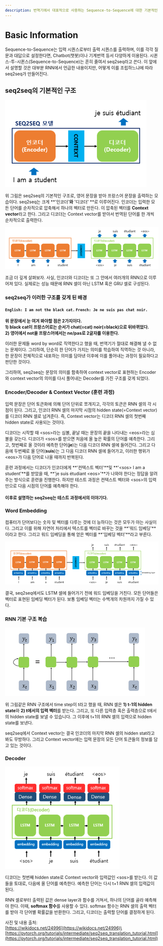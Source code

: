```yaml
---
description: 번역기에서 대표적으로 사용하는 Sequence-to-Sequence에 대한 기본적인 구조와 원리를 살펴보는 페이지다.
---
```


# Basic Information

Sequence-to-Sequence는 입력 시퀀스로부터 출력 시퀀스를 출력하며, 이를 각각 질문과 대답으로 설정한다면, Chatbot(챗봇)이나 기계번역 등서 다양하게 이용된다. 시퀸스-투-시퀸스(Sequence-to-Sequence)는 흔히 줄여서 seq2seq라고 쓴다. 이 앞에서 설명할 것은 대부분 RNN에서 언급한 내용이지만, 어떻게 이를 조립하느냐에 따라  seq2seq가 만들어진다.

## seq2seq의 기본적인 구조

![](<../.gitbook/assets/image (59).png>)

위 그림은 seq2seq의 기본적인 구조로, 영어 문장을 받아 프랑스어 문장을 출력하는 모습이다. seq2seq는 크게 **'인코더'**와** '디코더' **로 이루어진다. 인코더는 입력한 모든 단어를 순차적으로 압축해서  하나의 벡터로 만든다. 이 압축된 벡터를 **Context vector**라고 한다. 그리고 디코더는 Context vector를 받아서 번역된 단어를 한 개씩 순차적으로 출력한다.

![](<../.gitbook/assets/image (60).png>)

조금 더 깊게 살펴보자. 사실, 인코더와 디코더는 또 그 안에서 여러개의 RNN으로 이루어져 있다. 실제로는 성능 때문에 RNN 셀이 아닌 LSTM 혹은 GRU 셀로 구성된다. 

### seq2seq가 이러한 구조를 갖게 된 배경 

#### `English: I am not the black cat.` `French: Je ne suis pas chat noir.`

**위 문장에서 눈 여겨 봐야할 점은 2가지이다.**\
**1) black cat이 프랑스어로는 순서가 chat(=cat) noir(=black)으로 뒤바뀌었다.**\
**2) 영어에서 not을 프랑스어에서는 ne/pas로 2글자를 이용한다.**

이러한 문제들 word by word로 직역한다고 했을 때, 번역기가 절대로 해결해 낼 수 없는 문제이다. 그리하여, 단순히 한 단어가 가지는 의미를 학습하여 직역하는 것 아니라, 한 문장이 전체적으로 내포하는 의미를 담아낸 이후에 이를 풀어내는 과정이 필요하다고 판단한 것이다.

그리하여, seq2seq는 문장의 의미를 함축하여 context vector로 표현하는 Encoder와 context vector의 의미를 다시 풀어내는 Decoder를 가진 구조를 갖게 되었다. 

### Encoder/Decoder & Context Vector (훈련 과정) 

입력 문장은 단어 토큰화에 의해 단어 단위로 쪼개지고, 각각의 토큰은 RNN 셀의 각 시점이 된다. 그리고, 인코더 RNN 셀의 마지막 시점의 hidden state(=Context vector)를 디코더 RNN 셀로 넘겨준다. 즉, Context vector는 디코더 RNN 셀의 첫번째 hidden state로 사용되는 것이다.

디코더는 시작할 때 \<sos>라는 심볼, 끝날 때는 문장의 끝을 나타내는 \<eos>라는 심볼을 갖는다. 디코더가 \<sos>를 받으면 처음에 올 높은 확률의 단어를 예측한다. 그리고, 첫번째로 올 것이라 예측한 단어(**je**)는 다음 디코더 RNN 셀에 들어간다. 그리고 다음에 두번째로 올 단어(**suis**)는 그 다음 디코더 RNN 셀에 들어가고, 이러한 행위가 \<eos>가 다음 단어로 나올 때까지 반복된다. 

훈련 과정에서는 디코더가 인코더에게 **'컨텍스트 벡터'**및 **'\<sos> I am a student'**를 받았을 때, **'je suis étudiant \<eos>'**가 나와야 한다는 정답을 알려주는 방식으로 훈련을 진행한다. 하지만 테스트 과정은 컨텍스트 벡터와 \<sos>의 입력만으로 다음 시점의 단어를 예측해야 한다. 

#### **이후로 설명하는 seq2seq는 테스트 과정에서의 이야기다.**

### Word Embedding

컴퓨터가 단어보다는 숫자 및 벡터를 다루는 것에 더 능하다는 것은 모두가 아는 사실이다. 그리고 이를 위해 자연어 처리에서 텍스트를 벡터로 바꾸는 것을 **'워드 임베딩'**이라고 한다. 그리고 워드 임베딩을 통해 얻은 벡터를 **'임베딩 벡터'**라고 부른다.

![](<../.gitbook/assets/image (61).png>)

결국, seq2seq에서도 LSTM 셀에 들어가기 전에 워드 임베딩을 거친다. 모든 단어들은 벡터로 표현된 임베딩 벡터가 된다. 보통 임베딩 벡터는 수백개의 차원까지 가질 수 있다.

### RNN 기본 구조 복습

![기본적인 RNN 구조](<../.gitbook/assets/image (62).png>)

위 그림같은 RNN 구조에서 time step이 t라고 했을 때, RNN 셀은 **1) t-1의 hidden state**와 **2) t에서의 입력 벡터**를 받는다. 그리고, 또 다른 입력층 혹은 출력층으로 t에서의 hidden state를 보낼 수 있습니다. 그 이후에 t+1의 RNN 셀의 입력으로 hidden state를 보낸다.

seq2seq에서 Context vector는 결국 인코더의 마지막 RNN 셀의 hidden stat라고 봐도 무방하다. 그리고 Context vector에는 입력 문장의 모든 단어 토큰들의 정보를 담고 있는 것이다.

### Decoder

![seq2seq의 Decoder](<../.gitbook/assets/image (63).png>)

디코더는 첫번째 hidden state로 Context vector와 입력값인 \<sos>를 받는다. 이 값들을 토대로, 다음에 올 단어를 예측한다. 예측한 단어는 다시 t+1 RNN 셀의 입력값이 된다. 

RNN 셀로부터 출력된 값은 dense layer과 함수를 거쳐서, 하나의 단어를 골라 예측해야 한다. 이때, **softmax 함수**를 사용할 수 있다. softmax 함수는 RNN 셀의 출력 벡터를 받아 각 단어별 확률값을 반환한다. 그리고, 디코더는 출력할 단어를 결정하게 된다. 



사진 및 내용 출처: \
[https://wikidocs.net/24996](https://wikidocs.net/24996)\
[https://pytorch.org/tutorials/intermediate/seq2seq_translation_tutorial.html](https://pytorch.org/tutorials/intermediate/seq2seq_translation_tutorial.html)

